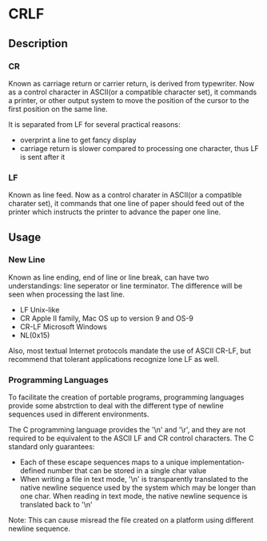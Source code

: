 # CRLF

## Description

### CR

Known as carriage return or carrier return, is derived from typewriter. Now as
a control character in ASCII(or a compatible character set), it commands a printer, 
or other output system to move the position of the cursor to the first position on 
the same line.

It is separated from LF for several practical reasons:

- overprint a line to get fancy display
- carriage return is slower compared to processing one character, thus LF is
  sent after it 

### LF

Known as line feed. Now as a control charater in ASCII(or a compatible
charater set), it commands that one line of paper should feed out of the
printer which instructs the printer to advance the paper one line.

## Usage

### New Line

Known as line ending, end of line or line break, can have two understandings:
line seperator or line terminator. The difference will be seen when processing
the last line.

- LF        Unix-like
- CR        Apple II family, Mac OS up to version 9 and OS-9
- CR-LF     Microsoft Windows
- NL(0x15)  

Also, most textual Internet protocols mandate the use of ASCII CR-LF, but
recommend that tolerant applications recognize lone LF as well.

### Programming Languages

To facilitate the creation of portable programs, programming languages provide
some abstrction to deal with the different type of newline sequences used in
different environments. 

The C programming language provides the '\n' and '\r', and they are not
required to be equivalent to the ASCII LF and CR control characters. The C
standard only guarantees:

- Each of these escape sequences maps to a unique implementation-defined
  number that can be stored in a single char value
- When writing a file in text mode, '\n' is transparently translated to the
  native newline sequence used by the system which may be longer than one
  char. When reading in text mode, the native newline sequence is translated
  back to '\n'

Note: This can cause misread the file created on a platform using different
newline sequence.
